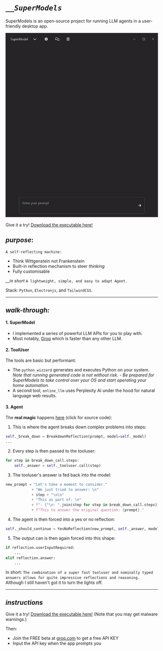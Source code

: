 # *`__SuperModels`*

SuperModels is an open-source project for running LLM agents in a user-friendly desktop app.

![Not a llama](examples/output.gif)

Give it a try! [Download the executable here!](https://drive.google.com/file/d/1-Gxk9jkKhGLpx7jq6kFIVsU9OTPjgDfv/view?usp=sharing)

## *purpose*: 

`A self-reflecting machine:` 

- Think Wittgenstein not Frankenstein
- Built-in reflection mechanism to steer *thinking*
- Fully customisable

*__in short*
`A lightweight, simple, and easy to adapt Agent.`

Stack: `Python`, `Electronjs`, and `TailwindCSS`.

---

## *walk-through:*

#### 1. SuperModel
- I implemented a series of powerful LLM APIs for you to play with.
- Most notably, [Groq](https://groq.com/) which is faster than any other LLM. 

#### 2. ToolUser
The tools are basic but performant:
- The `python_wizzard` generates and executes Python on your system. 
  *Note that running generated code is not without risk. - Be prepared for SuperModels to take control over your OS and start operating your home automation.*
- A second tool, `online_llm` uses Perplexity AI under the hood for natural language web results. 

#### 3. Agent
The **real magic** happens [here](https://github.com/JohannesVC/supermodels/tree/master/python/dispatch/_agent) (click for source code): 

1. This is where the agent breaks down complex problems into steps:
```python
self._break_down = BreakdownReflection(prompt, model=self._model)
...
```
2. Every step is then passed to the tooluser:
```python
for step in break_down_call.steps:
    self._answer = self._tooluser.call(step)
```
3. The tooluser's answer is fed back into the model:
```python
new_prompt = "Let's take a moment to consider."
            + "We just tried to answer: \n"
            + step + "\n\n"
            + "This as part of: \n"
            + f"- {"\n- ".join(step for step in break_down_call.steps)} \n\n"
            + f"This to answer the original question: {prompt}."
```
4. The agent is then forced into a yes or no reflection:
```python
self._should_continue = YesNoReflection(new_prompt, self._answer, model=self._model)
```
5. The output can is then again forced into this shape:
```python
if reflection.userInputRequired:
    ...
elif reflection.answer: 
    ...
```
In short: `The combination of a super fast tooluser and nominally typed answers allows for quite impressive reflections and reasoning.` Although I still haven't got it to turn the lights off.

---

## *instructions*

Give it a try! [Download the executable here!](https://drive.google.com/file/d/1-Gxk9jkKhGLpx7jq6kFIVsU9OTPjgDfv/view?usp=sharing) (Note that you may get malware warnings.)

Then:

- Join the FREE beta at [groq.com](https://groq.com/) to get a free API KEY 
- Input the API key when the app prompts you
